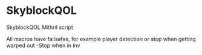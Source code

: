 # SkyblockQOL
SkyblockQOL Mithril script


All macros have failsafes, for example player detection or stop when getting warped out -Stop when in inv
